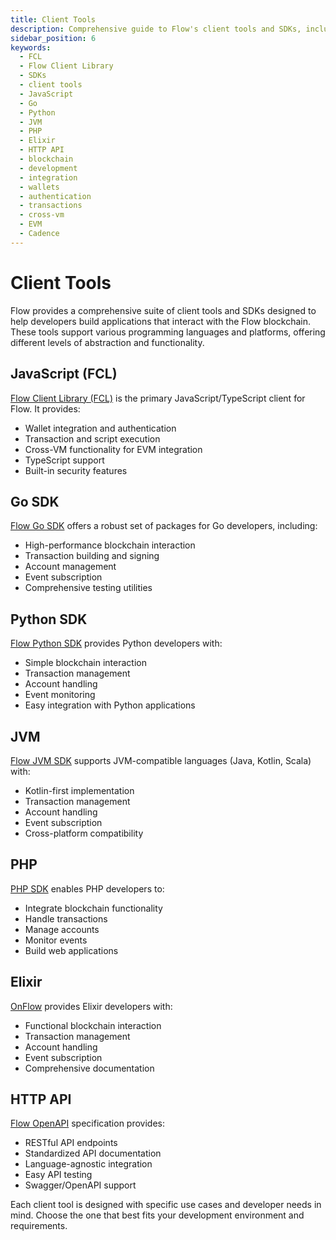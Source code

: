 ```yaml
---
title: Client Tools
description: Comprehensive guide to Flow's client tools and SDKs, including FCL-JS, Go SDK, and various language-specific implementations for interacting with the Flow blockchain.
sidebar_position: 6
keywords:
  - FCL
  - Flow Client Library
  - SDKs
  - client tools
  - JavaScript
  - Go
  - Python
  - JVM
  - PHP
  - Elixir
  - HTTP API
  - blockchain
  - development
  - integration
  - wallets
  - authentication
  - transactions
  - cross-vm
  - EVM
  - Cadence
---
```


# Client Tools

Flow provides a comprehensive suite of client tools and SDKs designed to help developers build applications that interact with the Flow blockchain. These tools support various programming languages and platforms, offering different levels of abstraction and functionality.

## JavaScript (FCL)

[Flow Client Library (FCL)] is the primary JavaScript/TypeScript client for Flow. It provides:

- Wallet integration and authentication
- Transaction and script execution
- Cross-VM functionality for EVM integration
- TypeScript support
- Built-in security features

## Go SDK

[Flow Go SDK] offers a robust set of packages for Go developers, including:

- High-performance blockchain interaction
- Transaction building and signing
- Account management
- Event subscription
- Comprehensive testing utilities

## Python SDK

[Flow Python SDK] provides Python developers with:

- Simple blockchain interaction
- Transaction management
- Account handling
- Event monitoring
- Easy integration with Python applications

## JVM

[Flow JVM SDK] supports JVM-compatible languages (Java, Kotlin, Scala) with:

- Kotlin-first implementation
- Transaction management
- Account handling
- Event subscription
- Cross-platform compatibility

## PHP

[PHP SDK] enables PHP developers to:

- Integrate blockchain functionality
- Handle transactions
- Manage accounts
- Monitor events
- Build web applications

## Elixir

[OnFlow] provides Elixir developers with:

- Functional blockchain interaction
- Transaction management
- Account handling
- Event subscription
- Comprehensive documentation

## HTTP API

[Flow OpenAPI] specification provides:

- RESTful API endpoints
- Standardized API documentation
- Language-agnostic integration
- Easy API testing
- Swagger/OpenAPI support

Each client tool is designed with specific use cases and developer needs in mind. Choose the one that best fits your development environment and requirements.

[Flow Client Library (FCL)]: ./fcl-js/index.md
[Flow Go SDK]: ./flow-go-sdk/index.md
[Flow Python SDK]: https://github.com/janezpodhostnik/flow-py-sdk
[FlowClient]: https://github.com/glucode/flow_client
[Flow JVM SDK]: https://github.com/onflow/flow-jvm-sdk
[flow-swift]: https://github.com/Outblock/flow-swift
[flow.net]: https://github.com/tyronbrand/flow.net
[Rust SDK]: https://github.com/fee1-dead/flow.rs
[PHP SDK]: https://github.com/mayvenstudios/flow-php-sdk
[OnFlow]: https://github.com/nkezhaya/on_flow
[Flow OpenAPI]: /http-api
